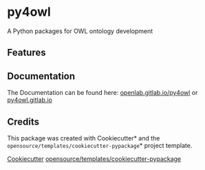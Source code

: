 # py4owl

A Python packages for OWL ontology development

## Features


## Documentation

The Documentation can be found here: [openlab.gitlab.io/py4owl](openlab.gitlab.io/py4owl) or [py4owl.gitlab.io](py4owl.gitlab.io/)


## Credits

This package was created with Cookiecutter* and the `opensource/templates/cookiecutter-pypackage`* project template.

[Cookiecutter](https://github.com/audreyr/cookiecutter )
[opensource/templates/cookiecutter-pypackage](https://gitlab.com/opensourcelab/software-dev/cookiecutter-pypackage) 
